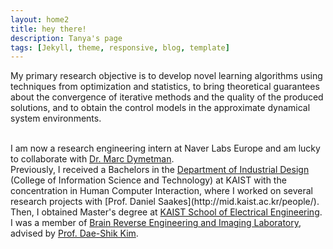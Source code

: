 ```yaml
---
layout: home2
title: hey there!
description: Tanya's page
tags: [Jekyll, theme, responsive, blog, template]
---
```



My primary research objective is to develop novel learning algorithms using techniques from optimization and statistics, to bring theoretical guarantees about the convergence of iterative methods and the quality of the produced solutions, and to obtain the control models in the approximate dynamical system environments.  

<br />
I am now a research engineering intern at Naver Labs Europe and am lucky to collaborate with
<a href="https://scholar.google.fr/citations?user=bTXN9_0AAAAJ&hl=en&oi=ao" target="_blank">Dr. Marc Dymetman</a>.

<br />
Previously, I received a Bachelors in the <a href="http://id.kaist.ac.kr/index.php?document_srl=21142&mid=rnews" target="_blank">Department of Industrial Design</a> (College of Information Science and Technology) at KAIST with the concentration in Human Computer Interaction, where I worked on several research projects with [Prof. Daniel Saakes](http://mid.kaist.ac.kr/people/). Then, I obtained Master's degree at  <a href="https://ee.kaist.ac.kr/?language=en" target="_blank">KAIST School of Electrical Engineering</a>. I was a member of <a href="http://brain.kaist.ac.kr/about_us.html" target="_blank">Brain Reverse Engineering and Imaging Laboratory</a>, advised by <a href="https://scholar.google.com/citations?user=nd-UgBYAAAAJ&hl=en&oi=ao" target="_blank">Prof. Dae-Shik Kim</a>.
